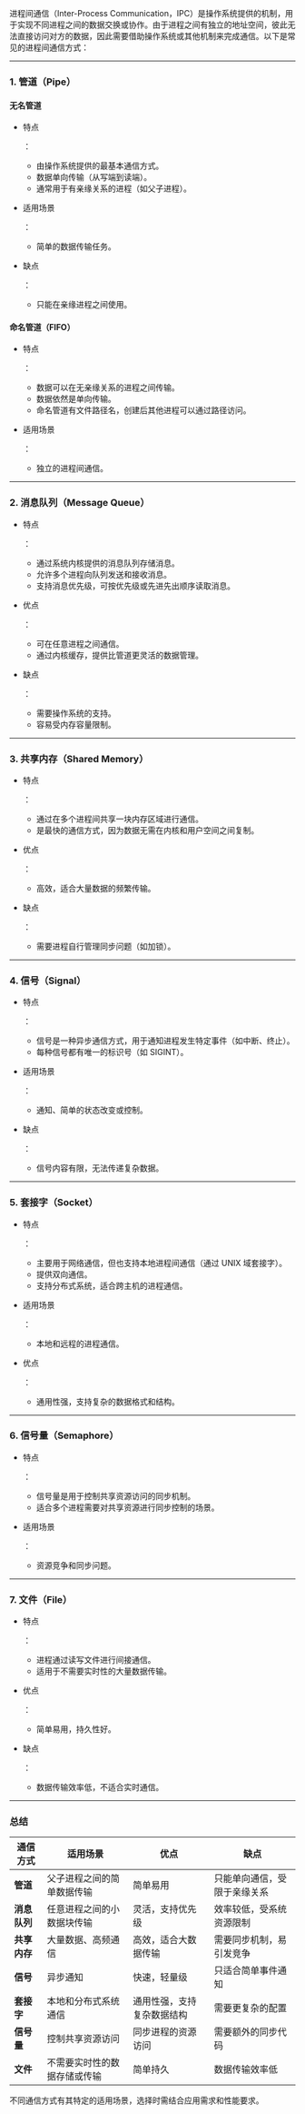 进程间通信（Inter-Process Communication，IPC）是操作系统提供的机制，用于实现不同进程之间的数据交换或协作。由于进程之间有独立的地址空间，彼此无法直接访问对方的数据，因此需要借助操作系统或其他机制来完成通信。以下是常见的进程间通信方式：

------

### **1. 管道（Pipe）**

#### **无名管道**

- 特点

  ： 

  - 由操作系统提供的最基本通信方式。
  - 数据单向传输（从写端到读端）。
  - 通常用于有亲缘关系的进程（如父子进程）。

- 适用场景

  ： 

  - 简单的数据传输任务。

- 缺点

  ： 

  - 只能在亲缘进程之间使用。

#### **命名管道（FIFO）**

- 特点

  ： 

  - 数据可以在无亲缘关系的进程之间传输。
  - 数据依然是单向传输。
  - 命名管道有文件路径名，创建后其他进程可以通过路径访问。

- 适用场景

  ： 

  - 独立的进程间通信。

------

### **2. 消息队列（Message Queue）**

- 特点

  ： 

  - 通过系统内核提供的消息队列存储消息。
  - 允许多个进程向队列发送和接收消息。
  - 支持消息优先级，可按优先级或先进先出顺序读取消息。

- 优点

  ： 

  - 可在任意进程之间通信。
  - 通过内核缓存，提供比管道更灵活的数据管理。

- 缺点

  ： 

  - 需要操作系统的支持。
  - 容易受内存容量限制。

------

### **3. 共享内存（Shared Memory）**

- 特点

  ： 

  - 通过在多个进程间共享一块内存区域进行通信。
  - 是最快的通信方式，因为数据无需在内核和用户空间之间复制。

- 优点

  ： 

  - 高效，适合大量数据的频繁传输。

- 缺点

  ： 

  - 需要进程自行管理同步问题（如加锁）。

------

### **4. 信号（Signal）**

- 特点

  ： 

  - 信号是一种异步通信方式，用于通知进程发生特定事件（如中断、终止）。
  - 每种信号都有唯一的标识号（如 SIGINT）。

- 适用场景

  ： 

  - 通知、简单的状态改变或控制。

- 缺点

  ： 

  - 信号内容有限，无法传递复杂数据。

------

### **5. 套接字（Socket）**

- 特点

  ： 

  - 主要用于网络通信，但也支持本地进程间通信（通过 UNIX 域套接字）。
  - 提供双向通信。
  - 支持分布式系统，适合跨主机的进程通信。

- 适用场景

  ： 

  - 本地和远程的进程通信。

- 优点

  ： 

  - 通用性强，支持复杂的数据格式和结构。

------

### **6. 信号量（Semaphore）**

- 特点

  ： 

  - 信号量是用于控制共享资源访问的同步机制。
  - 适合多个进程需要对共享资源进行同步控制的场景。

- 适用场景

  ： 

  - 资源竞争和同步问题。

------

### **7. 文件（File）**

- 特点

  ： 

  - 进程通过读写文件进行间接通信。
  - 适用于不需要实时性的大量数据传输。

- 优点

  ： 

  - 简单易用，持久性好。

- 缺点

  ： 

  - 数据传输效率低，不适合实时通信。

------

### **总结**

| **通信方式** | **适用场景**                 | **优点**                   | **缺点**                     |
| ------------ | ---------------------------- | -------------------------- | ---------------------------- |
| **管道**     | 父子进程之间的简单数据传输   | 简单易用                   | 只能单向通信，受限于亲缘关系 |
| **消息队列** | 任意进程之间的小数据块传输   | 灵活，支持优先级           | 效率较低，受系统资源限制     |
| **共享内存** | 大量数据、高频通信           | 高效，适合大数据传输       | 需要同步机制，易引发竞争     |
| **信号**     | 异步通知                     | 快速，轻量级               | 只适合简单事件通知           |
| **套接字**   | 本地和分布式系统通信         | 通用性强，支持复杂数据结构 | 需要更复杂的配置             |
| **信号量**   | 控制共享资源访问             | 同步进程的资源访问         | 需要额外的同步代码           |
| **文件**     | 不需要实时性的数据存储或传输 | 简单持久                   | 数据传输效率低               |

不同通信方式有其特定的适用场景，选择时需结合应用需求和性能要求。
